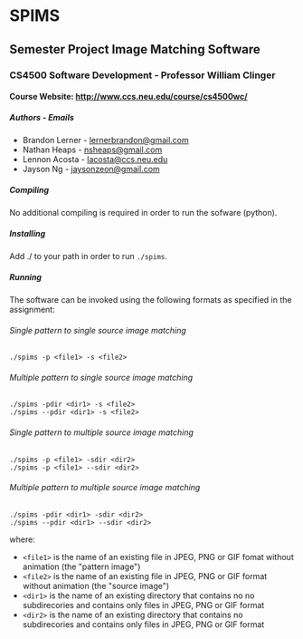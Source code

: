 # SPIMS
## Semester Project Image Matching Software
### CS4500 Software Development - Professor William Clinger
#### Course Website: http://www.ccs.neu.edu/course/cs4500wc/

##### Authors - Emails
 * Brandon Lerner - lernerbrandon@gmail.com
 * Nathan Heaps - nsheaps@gmail.com
 * Lennon Acosta - lacosta@ccs.neu.edu
 * Jayson Ng - jaysonzeon@gmail.com

##### Compiling
No additional compiling is required in order to run the sofware (python).

##### Installing
Add ./ to your path in order to run `./spims`.

##### Running
The software can be invoked using the following formats as specified in the
assignment:


###### Single pattern to single source image matching
    ./spims -p <file1> -s <file2>

###### Multiple pattern to single source image matching
    ./spims -pdir <dir1> -s <file2>
    ./spims --pdir <dir1> -s <file2>

###### Single pattern to multiple source image matching
    ./spims -p <file1> -sdir <dir2>
    ./spims -p <file1> --sdir <dir2>

###### Multiple pattern to multiple source image matching
    ./spims -pdir <dir1> -sdir <dir2>
    ./spims --pdir <dir1> --sdir <dir2>

where:
 * `<file1>` is the name of an existing file in JPEG, PNG or GIF fomat without
   animation (the "pattern image")
 * `<file2>` is the name of an existing file in JPEG, PNG or GIF format
   without animation (the "source image")
 * `<dir1>` is the name of an existing directory that contains no
   no subdirecories and contains only files in JPEG, PNG or GIF format
 * `<dir2>` is the name of an existing directory that contains no
   subdirecories and contains only files in JPEG, PNG or GIF format 
